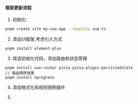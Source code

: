 #### 框架更新流程
1. 初始化:
```bash
pnpm create vite my-vue-app --template vue-ts
```
2. 添加UI框架,考虑引入方式
```
pnpm install element-plus
```
3. 改造初始化代码，添加路由和状态管理
```
pnpm install vue-router pinia pinia-plugin-persistedstate
// 路由跳转效果
pnpm install nprogress
```

4. 添加格式化和规则限制插件


5. 